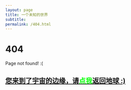 ```yaml
---
layout: page
title: 一个未知的世界
subtitle: 
permalink: /404.html
---
```


# 404

Page not found! :(

<h2><a href="http://vinsmoke-three.com/archives.html">您来到了宇宙的边缘，请<span style="color:#00FF00">点我</span>返回地球 :)</a></h2>
